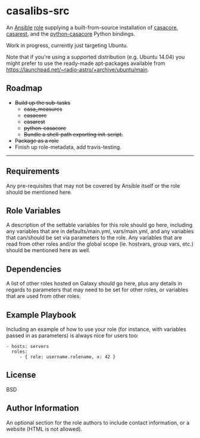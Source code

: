 casalibs-src
=============

An [Ansible](http://docs.ansible.com/) [role](https://galaxy.ansible.com/intro)
supplying a built-from-source installation of 
[casacore](https://github.com/casacore/casacore), 
[casarest](https://svn.astron.nl/viewvc/casarest?view=revision&revision=7395),
and the [python-casacore](https://github.com/casacore/python-casacore)
Python bindings.

Work in progress, currently just targeting Ubuntu.

Note that if you're using a supported distribution (e.g. Ubuntu 14.04)
you might prefer to use the ready-made apt-packages available from 
https://launchpad.net/~radio-astro/+archive/ubuntu/main.

Roadmap
-------
* ~~Build up the sub-tasks~~ 
    * ~~casa_measures~~
    * ~~casacore~~
    * ~~casarest~~
    * ~~python-casacore~~
    * ~~Bundle a shell-path exporting init-script.~~
* ~~Package as a role~~
* Finish up role-metadata, add travis-testing.

----------------

Requirements
------------

Any pre-requisites that may not be covered by Ansible itself or the role should be mentioned here. 

Role Variables
--------------

A description of the settable variables for this role should go here, including any variables that are in defaults/main.yml, vars/main.yml, and any variables that can/should be set via parameters to the role. Any variables that are read from other roles and/or the global scope (ie. hostvars, group vars, etc.) should be mentioned here as well.

Dependencies
------------

A list of other roles hosted on Galaxy should go here, plus any details in regards to parameters that may need to be set for other roles, or variables that are used from other roles.

Example Playbook
----------------

Including an example of how to use your role (for instance, with variables passed in as parameters) is always nice for users too:

    - hosts: servers
      roles:
         - { role: username.rolename, x: 42 }

License
-------

BSD

Author Information
------------------

An optional section for the role authors to include contact information, or a website (HTML is not allowed).
